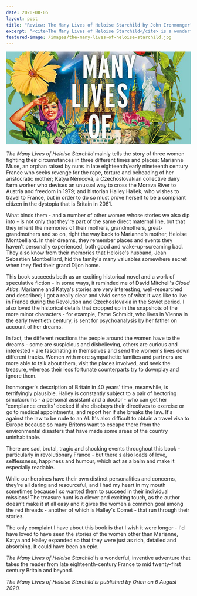 ```yaml
---
date: 2020-08-05
layout: post
title: "Review: The Many Lives of Heloise Starchild by John Ironmonger"
excerpt: "<cite>The Many Lives of Heloise Starchild</cite> is a wonderful, inventive adventure that takes the reader from late eighteenth-century France to mid twenty-first century Britain and beyond."
featured-image: /images/the-many-lives-of-heloise-starchild.jpg
---
```


![The Many Lives of Heloise Starchild](/images/the-many-lives-of-heloise-starchild.jpg)

<cite>The Many Lives of Heloise Starchild</cite> mainly tells the story of three women fighting their circumstances in three different times and places: Marianne Muse, an orphan raised by nuns in late eighteenth/early nineteenth century France who seeks revenge for the rape, torture and beheading of her aristocratic mother; Katya Němcová, a Czechoslovakian collective dairy farm worker who devises an unusual way to cross the Morava River to Austria and freedom in 1979; and historian Halley Hašek, who wishes to travel to France, but in order to do so must prove herself to be a compliant citizen in the dystopia that is Britain in 2061.

What binds them - and a number of other women whose stories we also dip into - is not only that they're part of the same direct maternal line, but that they inherit the memories of their mothers, grandmothers, great-grandmothers and so on, right the way back to Marianne's mother, Heloise Montbelliard. In their dreams, they remember places and events they haven't personally experienced, both good and wake-up-screaming bad. They also know from their memories that Heloise's husband, Jean Sebastien Montbelliard, hid the family's many valuables somewhere secret when they fled their grand Dijon home.

This book succeeds both as an exciting historical novel and a work of speculative fiction - in some ways, it reminded me of David Mitchell's <cite>Cloud Atlas</cite>. Marianne and Katya's stories are very interesting, well-researched and described; I got a really clear and vivid sense of what it was like to live in France during the Revolution and Czechoslovakia in the Soviet period. I also loved the historical details that cropped up in the snapshots of the more minor characters - for example, Esme Schmidt, who lives in Vienna in the early twentieth century, is sent for psychoanalysis by her father on account of her dreams.

In fact, the different reactions the people around the women have to the dreams - some are suspicious and disbelieving, others are curious and interested - are fascinating in themselves and send the women's lives down different tracks. Women with more sympathetic families and partners are more able to talk about them, visit the places involved, and seek the treasure, whereas their less fortunate counterparts try to downplay and ignore them.

Ironmonger's description of Britain in 40 years' time, meanwhile, is terrifyingly plausible. Halley is constantly subject to a pair of hectoring simulacrums - a personal assistant and a doctor - who can get her 'compliance credits' docked if she disobeys their directives to exercise or go to medical appointments, and report her if she breaks the law. It's against the law to be rude to an AI. It's also difficult to obtain a travel visa to Europe because so many Britons want to escape there from the environmental disasters that have made some areas of the country uninhabitable.

There are sad, brutal, tragic and shocking events throughout this book - particularly in revolutionary France - but there's also loads of love, selflessness, happiness and humour, which act as a balm and make it especially readable.

While our heroines have their own distinct personalities and concerns, they're all daring and resourceful, and I had my heart in my mouth sometimes because I so wanted them to succeed in their individual missions! The treasure hunt is a clever and exciting touch, as the author doesn't make it at all easy and it gives the women a common goal among the red threads - another of which is Halley's Comet - that run through their stories.

The only complaint I have about this book is that I wish it were longer - I'd have loved to have seen the stories of the women other than Marianne, Katya and Halley expanded so that they were just as rich, detailed and absorbing. It could have been an epic.

<cite>The Many Lives of Heloise Starchild</cite> is a wonderful, inventive adventure that takes the reader from late eighteenth-century France to mid twenty-first century Britain and beyond.

*<cite>The Many Lives of Heloise Starchild</cite> is published by Orion on 6 August 2020.*
